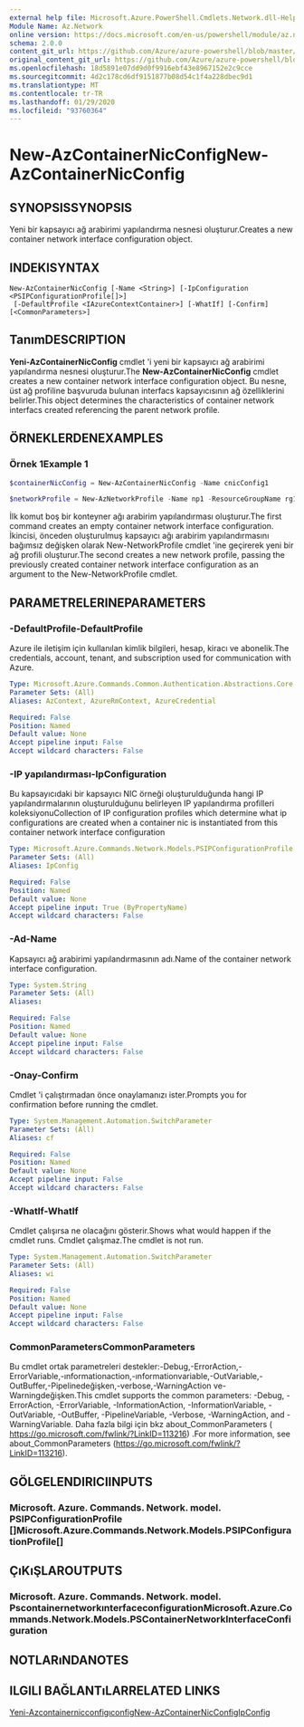 ```yaml
---
external help file: Microsoft.Azure.PowerShell.Cmdlets.Network.dll-Help.xml
Module Name: Az.Network
online version: https://docs.microsoft.com/en-us/powershell/module/az.network/new-AzContainerNicconfig
schema: 2.0.0
content_git_url: https://github.com/Azure/azure-powershell/blob/master/src/Network/Network/help/New-AzContainerNicConfig.md
original_content_git_url: https://github.com/Azure/azure-powershell/blob/master/src/Network/Network/help/New-AzContainerNicConfig.md
ms.openlocfilehash: 18d5891e07dd9d0f9916ebf43e8967152e2c9cce
ms.sourcegitcommit: 4d2c178cd6df9151877b08d54c1f4a228dbec9d1
ms.translationtype: MT
ms.contentlocale: tr-TR
ms.lasthandoff: 01/29/2020
ms.locfileid: "93760364"
---
```

# <span data-ttu-id="9971a-101">New-AzContainerNicConfig</span><span class="sxs-lookup"><span data-stu-id="9971a-101">New-AzContainerNicConfig</span></span>

## <span data-ttu-id="9971a-102">SYNOPSIS</span><span class="sxs-lookup"><span data-stu-id="9971a-102">SYNOPSIS</span></span>
<span data-ttu-id="9971a-103">Yeni bir kapsayıcı ağ arabirimi yapılandırma nesnesi oluşturur.</span><span class="sxs-lookup"><span data-stu-id="9971a-103">Creates a new container network interface configuration object.</span></span>

## <span data-ttu-id="9971a-104">INDEKI</span><span class="sxs-lookup"><span data-stu-id="9971a-104">SYNTAX</span></span>

```
New-AzContainerNicConfig [-Name <String>] [-IpConfiguration <PSIPConfigurationProfile[]>]
 [-DefaultProfile <IAzureContextContainer>] [-WhatIf] [-Confirm] [<CommonParameters>]
```

## <span data-ttu-id="9971a-105">Tanım</span><span class="sxs-lookup"><span data-stu-id="9971a-105">DESCRIPTION</span></span>
<span data-ttu-id="9971a-106">**Yeni-AzContainerNicConfig** cmdlet 'i yeni bir kapsayıcı ağ arabirimi yapılandırma nesnesi oluşturur.</span><span class="sxs-lookup"><span data-stu-id="9971a-106">The **New-AzContainerNicConfig** cmdlet creates a new container network interface configuration object.</span></span> <span data-ttu-id="9971a-107">Bu nesne, üst ağ profiline başvuruda bulunan interfacs kapsayıcısının ağ özelliklerini belirler.</span><span class="sxs-lookup"><span data-stu-id="9971a-107">This object determines the characteristics of container network interfacs created referencing the parent network profile.</span></span>

## <span data-ttu-id="9971a-108">ÖRNEKLERDEN</span><span class="sxs-lookup"><span data-stu-id="9971a-108">EXAMPLES</span></span>

### <span data-ttu-id="9971a-109">Örnek 1</span><span class="sxs-lookup"><span data-stu-id="9971a-109">Example 1</span></span>
```powershell
$containerNicConfig = New-AzContainerNicConfig -Name cnicConfig1

$networkProfile = New-AzNetworkProfile -Name np1 -ResourceGroupName rg1 -Location westus -ContainerNetworkInterfaceConfiguration $containerNicConfig
```

<span data-ttu-id="9971a-110">İlk komut boş bir konteyner ağı arabirim yapılandırması oluşturur.</span><span class="sxs-lookup"><span data-stu-id="9971a-110">The first command creates an empty container network interface configuration.</span></span> <span data-ttu-id="9971a-111">İkincisi, önceden oluşturulmuş kapsayıcı ağı arabirim yapılandırmasını bağımsız değişken olarak New-NetworkProfile cmdlet 'ine geçirerek yeni bir ağ profili oluşturur.</span><span class="sxs-lookup"><span data-stu-id="9971a-111">The second creates a new network profile, passing the previously created container network interface configuration as an argument to the New-NetworkProfile cmdlet.</span></span>

## <span data-ttu-id="9971a-112">PARAMETRELERINE</span><span class="sxs-lookup"><span data-stu-id="9971a-112">PARAMETERS</span></span>

### <span data-ttu-id="9971a-113">-DefaultProfile</span><span class="sxs-lookup"><span data-stu-id="9971a-113">-DefaultProfile</span></span>
<span data-ttu-id="9971a-114">Azure ile iletişim için kullanılan kimlik bilgileri, hesap, kiracı ve abonelik.</span><span class="sxs-lookup"><span data-stu-id="9971a-114">The credentials, account, tenant, and subscription used for communication with Azure.</span></span>

```yaml
Type: Microsoft.Azure.Commands.Common.Authentication.Abstractions.Core.IAzureContextContainer
Parameter Sets: (All)
Aliases: AzContext, AzureRmContext, AzureCredential

Required: False
Position: Named
Default value: None
Accept pipeline input: False
Accept wildcard characters: False
```

### <span data-ttu-id="9971a-115">-IP yapılandırması</span><span class="sxs-lookup"><span data-stu-id="9971a-115">-IpConfiguration</span></span>
<span data-ttu-id="9971a-116">Bu kapsayıcıdaki bir kapsayıcı NIC örneği oluşturulduğunda hangi IP yapılandırmalarının oluşturulduğunu belirleyen IP yapılandırma profilleri koleksiyonu</span><span class="sxs-lookup"><span data-stu-id="9971a-116">Collection of IP configuration profiles which determine what ip configurations are created when a container nic is instantiated from this container network interface configuration</span></span>

```yaml
Type: Microsoft.Azure.Commands.Network.Models.PSIPConfigurationProfile[]
Parameter Sets: (All)
Aliases: IpConfig

Required: False
Position: Named
Default value: None
Accept pipeline input: True (ByPropertyName)
Accept wildcard characters: False
```

### <span data-ttu-id="9971a-117">-Ad</span><span class="sxs-lookup"><span data-stu-id="9971a-117">-Name</span></span>
<span data-ttu-id="9971a-118">Kapsayıcı ağ arabirimi yapılandırmasının adı.</span><span class="sxs-lookup"><span data-stu-id="9971a-118">Name of the container network interface configuration.</span></span>

```yaml
Type: System.String
Parameter Sets: (All)
Aliases:

Required: False
Position: Named
Default value: None
Accept pipeline input: False
Accept wildcard characters: False
```

### <span data-ttu-id="9971a-119">-Onay</span><span class="sxs-lookup"><span data-stu-id="9971a-119">-Confirm</span></span>
<span data-ttu-id="9971a-120">Cmdlet 'i çalıştırmadan önce onaylamanızı ister.</span><span class="sxs-lookup"><span data-stu-id="9971a-120">Prompts you for confirmation before running the cmdlet.</span></span>

```yaml
Type: System.Management.Automation.SwitchParameter
Parameter Sets: (All)
Aliases: cf

Required: False
Position: Named
Default value: None
Accept pipeline input: False
Accept wildcard characters: False
```

### <span data-ttu-id="9971a-121">-WhatIf</span><span class="sxs-lookup"><span data-stu-id="9971a-121">-WhatIf</span></span>
<span data-ttu-id="9971a-122">Cmdlet çalışırsa ne olacağını gösterir.</span><span class="sxs-lookup"><span data-stu-id="9971a-122">Shows what would happen if the cmdlet runs.</span></span>
<span data-ttu-id="9971a-123">Cmdlet çalışmaz.</span><span class="sxs-lookup"><span data-stu-id="9971a-123">The cmdlet is not run.</span></span>

```yaml
Type: System.Management.Automation.SwitchParameter
Parameter Sets: (All)
Aliases: wi

Required: False
Position: Named
Default value: None
Accept pipeline input: False
Accept wildcard characters: False
```

### <span data-ttu-id="9971a-124">CommonParameters</span><span class="sxs-lookup"><span data-stu-id="9971a-124">CommonParameters</span></span>
<span data-ttu-id="9971a-125">Bu cmdlet ortak parametreleri destekler:-Debug,-ErrorAction,-ErrorVariable,-ınformationaction,-ınformationvariable,-OutVariable,-OutBuffer,-Pipelinedeğişken,-verbose,-WarningAction ve-Warningdeğişken.</span><span class="sxs-lookup"><span data-stu-id="9971a-125">This cmdlet supports the common parameters: -Debug, -ErrorAction, -ErrorVariable, -InformationAction, -InformationVariable, -OutVariable, -OutBuffer, -PipelineVariable, -Verbose, -WarningAction, and -WarningVariable.</span></span> <span data-ttu-id="9971a-126">Daha fazla bilgi için bkz about_CommonParameters ( https://go.microsoft.com/fwlink/?LinkID=113216) .</span><span class="sxs-lookup"><span data-stu-id="9971a-126">For more information, see about_CommonParameters (https://go.microsoft.com/fwlink/?LinkID=113216).</span></span>

## <span data-ttu-id="9971a-127">GÖLGELENDIRICI</span><span class="sxs-lookup"><span data-stu-id="9971a-127">INPUTS</span></span>

### <span data-ttu-id="9971a-128">Microsoft. Azure. Commands. Network. model. PSIPConfigurationProfile []</span><span class="sxs-lookup"><span data-stu-id="9971a-128">Microsoft.Azure.Commands.Network.Models.PSIPConfigurationProfile[]</span></span>

## <span data-ttu-id="9971a-129">ÇıKıŞLAR</span><span class="sxs-lookup"><span data-stu-id="9971a-129">OUTPUTS</span></span>

### <span data-ttu-id="9971a-130">Microsoft. Azure. Commands. Network. model. Pscontainernetworkınterfaceconfiguration</span><span class="sxs-lookup"><span data-stu-id="9971a-130">Microsoft.Azure.Commands.Network.Models.PSContainerNetworkInterfaceConfiguration</span></span>

## <span data-ttu-id="9971a-131">NOTLARıNDA</span><span class="sxs-lookup"><span data-stu-id="9971a-131">NOTES</span></span>

## <span data-ttu-id="9971a-132">ILGILI BAĞLANTıLAR</span><span class="sxs-lookup"><span data-stu-id="9971a-132">RELATED LINKS</span></span>

[<span data-ttu-id="9971a-133">Yeni-Azcontainernicconfigıconfig</span><span class="sxs-lookup"><span data-stu-id="9971a-133">New-AzContainerNicConfigIpConfig</span></span>](./New-AzContainerNicConfigIpConfig.md)
